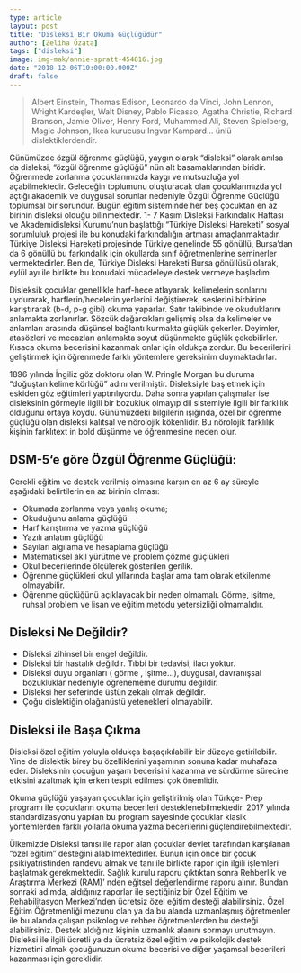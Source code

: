 ```yaml
---
type: article
layout: post
title: "Disleksi Bir Okuma Güçlüğüdür"
author: [Zeliha Özata]
tags: ["disleksi"]
image: img-mak/annie-spratt-454816.jpg
date: "2018-12-06T10:00:00.000Z"
draft: false
---
```


>Albert Einstein, Thomas Edison, Leonardo da Vinci, John Lennon, Wright Kardeşler, Walt Disney, Pablo Picasso, Agatha Christie, Richard Branson, Jamie Oliver, Henry Ford, Muhammed Ali, Steven Spielberg, Magic Johnson, Ikea kurucusu Ingvar Kampard… ünlü dislektiklerdendir.

Günümüzde özgül öğrenme güçlüğü, yaygın olarak “disleksi” olarak anılsa da disleksi, “özgül öğrenme güçlüğü” nün alt basamaklarından biridir. Öğrenmede zorlanma çocuklarımızda kaygı ve mutsuzluğa yol açabilmektedir. Geleceğin toplumunu oluşturacak olan çocuklarımızda yol açtığı akademik ve duygusal sorunlar nedeniyle Özgül Öğrenme Güçlüğü toplumsal bir sorundur. Bugün eğitim sisteminde her beş çocuktan en az birinin disleksi olduğu bilinmektedir. 1- 7 Kasım Disleksi Farkındalık Haftası ve Akademidisleksi Kurumu’nun başlattığı “Türkiye Disleksi Hareketi” sosyal sorumluluk projesi ile bu konudaki farkındalığın artması amaçlanmaktadır. Türkiye Disleksi Hareketi projesinde Türkiye genelinde 55 gönüllü, Bursa’dan da 6 gönüllü bu farkındalık için okullarda sınıf öğretmenlerine seminerler vermektedirler. Ben de, Türkiye Disleksi Hareketi Bursa gönüllüsü olarak, eylül ayı ile birlikte bu konudaki mücadeleye destek vermeye başladım.

Disleksik çocuklar genellikle harf-hece atlayarak, kelimelerin sonlarını uydurarak, harflerin/hecelerin yerlerini değiştirerek, seslerini birbirine karıştırarak (b-d, p-g gibi) okuma yaparlar. Satır takibinde ve okuduklarını anlamakta zorlanırlar. Sözcük dağarcıkları gelişmiş olsa da kelimeler ve anlamları arasında düşünsel bağlantı kurmakta güçlük çekerler. Deyimler, atasözleri ve mecazları anlamakta soyut düşünmekte güçlük çekebilirler. Kısaca okuma becerisini kazanmak onlar için oldukça zordur. Bu becerilerini geliştirmek için öğrenmede farklı yöntemlere gereksinim duymaktadırlar.

1896 yılında İngiliz göz doktoru olan W. Pringle Morgan bu duruma “doğuştan kelime körlüğü” adını verilmiştir. Disleksiyle baş etmek için eskiden göz eğitimleri yaptırılıyordu. Daha sonra yapılan çalışmalar ise disleksinin görmeyle ilgili bir bozukluk olmayıp dil sistemiyle ilgili bir farklılık olduğunu ortaya koydu. Günümüzdeki bilgilerin ışığında, özel bir öğrenme güçlüğü olan disleksi kalıtsal ve nörolojik kökenlidir. Bu nörolojik farklılık kişinin farklıtext in bold düşünme ve öğrenmesine neden olur.

## DSM-5‘e göre Özgül Öğrenme Güçlüğü:

Gerekli eğitim ve destek verilmiş olmasına karşın en az 6 ay süreyle aşağıdaki belirtilerin en az birinin olması:

- Okumada zorlanma veya yanlış okuma;
- Okuduğunu anlama güçlüğü
- Harf karıştırma ve yazma güçlüğü
- Yazılı anlatım güçlüğü
- Sayıları algılama ve hesaplama güçlüğü
- Matematiksel akıl yürütme ve problem çözme güçlükleri
- Okul becerilerinde ölçülerek gösterilen gerilik.
- Öğrenme güçlükleri okul yıllarında başlar ama tam olarak etkilenme olmayabilir.
- Öğrenme güçlüğünü açıklayacak bir neden olmamalı. Görme, işitme, ruhsal problem ve lisan ve eğitim metodu yetersizliği olmamalıdır.

## Disleksi Ne Değildir?

- Disleksi zihinsel bir engel değildir.
- Disleksi bir hastalık değildir. Tıbbi bir tedavisi, ilacı yoktur.
- Disleksi duyu organları ( görme , işitme…), duygusal, davranışsal bozukluklar nedeniyle öğrenememe durumu değildir.
- Disleksi her seferinde üstün zekalı olmak değildir.
- Çoğu dislektiğin olağanüstü yetenekleri olmayabilir.

## Disleksi ile Başa Çıkma

Disleksi özel eğitim yoluyla oldukça başaçıkılabilir bir düzeye getirilebilir. Yine de dislektik birey bu özelliklerini yaşamının sonuna kadar muhafaza eder. Disleksinin çocuğun yaşam becerisini kazanma ve sürdürme sürecine etkisini azaltmak için erken tespit edilmesi çok önemlidir.

Okuma güçlüğü yaşayan çocuklar için geliştirilmiş olan Türkçe- Prep programı ile çocukların okuma becerileri desteklenebilmektedir. 2017 yılında standardizasyonu yapılan bu program sayesinde çocuklar klasik yöntemlerden farklı yollarla okuma yazma becerilerini güçlendirebilmektedir.

Ülkemizde Disleksi tanısı ile rapor alan çocuklar devlet tarafından karşılanan “özel eğitim” desteğini alabilmektedirler. Bunun için önce bir çocuk psikiyatristinden randevu almak ve tanı ile birlikte rapor için ilgili işlemleri başlatmak gerekmektedir. Sağlık kurulu raporu çıktıktan sonra Rehberlik ve Araştırma Merkezi (RAM)’ nden eğitsel değerlendirme raporu alınır. Bundan sonraki adımda, aldığınız raporlar ile seçtiğiniz bir Özel Eğitim ve Rehabilitasyon Merkezi’nden ücretsiz özel eğitim desteği alabilirsiniz. Özel Eğitim Öğretmenliği mezunu olan ya da bu alanda uzmanlaşmış öğretmenler ile bu alanda çalışan psikolog ve rehber öğretmenlerden bu desteği alabilirsiniz. Destek aldığınız kişinin uzmanlık alanını sormayı unutmayın. Disleksi ile ilgili ücretli ya da ücretsiz özel eğitim ve psikolojik destek hizmetini almak çocuğunuzun okuma becerisi ve diğer yaşamsal becerileri kazanması için gereklidir.
